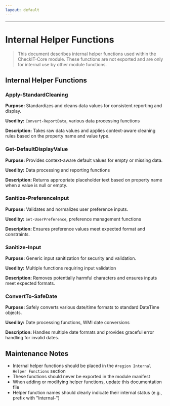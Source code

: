 ```yaml
---
layout: default
---
```


<link rel="stylesheet" href="assets/style.css">

---
# Internal Helper Functions

> This document describes internal helper functions used within the CheckIT-Core module.
> These functions are not exported and are only for internal use by other module functions.

## Internal Helper Functions

### Apply-StandardCleaning

**Purpose:** Standardizes and cleans data values for consistent reporting and display.

**Used by:** `Convert-ReportData`, various data processing functions

**Description:** Takes raw data values and applies context-aware cleaning rules based on the property name and value type.

### Get-DefaultDisplayValue

**Purpose:** Provides context-aware default values for empty or missing data.

**Used by:** Data processing and reporting functions

**Description:** Returns appropriate placeholder text based on property name when a value is null or empty.

### Sanitize-PreferenceInput

**Purpose:** Validates and normalizes user preference inputs.

**Used by:** `Set-UserPreference`, preference management functions

**Description:** Ensures preference values meet expected format and constraints.

### Sanitize-Input

**Purpose:** Generic input sanitization for security and validation.

**Used by:** Multiple functions requiring input validation

**Description:** Removes potentially harmful characters and ensures inputs meet expected formats.

### ConvertTo-SafeDate

**Purpose:** Safely converts various date/time formats to standard DateTime objects.

**Used by:** Date processing functions, WMI date conversions

**Description:** Handles multiple date formats and provides graceful error handling for invalid dates.

## Maintenance Notes

- Internal helper functions should be placed in the `#region Internal Helper Functions` section
- These functions should never be exported in the module manifest
- When adding or modifying helper functions, update this documentation file
- Helper function names should clearly indicate their internal status (e.g., prefix with "Internal-")
